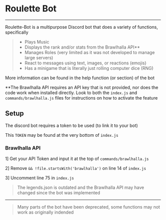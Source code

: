 # Roulette Bot
***
Roulette-Bot is a multipurpose Discord bot that does a variety of functions, specifically
> * Plays Music
> * Displays the rank and/or stats from the Brawlhalla API** 
> * Manages Roles (very limited as it was not developed to manage large servers)
> * React to messages using text, images, or reactions (emojis)
> * Has a minigame that is literally just rolling computer dice (RNG)

More information can be found in the help function (or section) of the bot

**The Brawlhalla API requires an API key that is not provided, nor does the code work when installed directly. Look to both the `index.js` and `commands/brawlhalla.js` files for instructions on how to activate the feature

## Setup
The discord bot requires a token to be used (to link it to your bot) 

This `TOKEN` may be found at the very bottom of `index.js`

### Brawlhalla API
1] Get your API Token and input it at the top of `commands/brawlhalla.js`

2] Remove `&& !file.startsWith('brawlhalla')` on line 14 of `index.js`

3] Uncomment line 75 in `index.js`

> The legends.json is outdated and the Brawlhalla API may have changed since the bot was implemented

***

> Many parts of the bot have been deprecated, some functions may not work as originally indended
